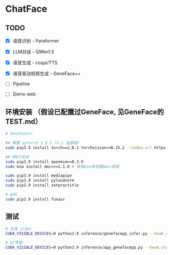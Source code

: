 # ChatFace



## TODO

- [x] 语音识别 - Paraformer
- [x] LLM对话 - QWen1.5
- [x] 语音生成 - coqui/TTS
- [x] 语音驱动视频生成 - GeneFace++
- [ ] Pipeline
- [ ] Demo web



## 环境安装 （假设已配置过GeneFace, 见GeneFace的TEST.md）

```bash
# GeneFace++

## 需要 pytorch 2.0.1 (2.1 会报错)
sudo pip3.9 install torch==2.0.1 torchvision==0.15.2 --index-url https://download.pytorch.org/whl/cu118

## MMCV安装
sudo pip3.9 install openmim==0.3.9
sudo mim install mmcv==2.1.0 # 使用mim来加速mmcv安装

sudo pip3.9 install mediapipe
sudo pip3.9 install pyloudnorm
sudo pip3.9 install setproctitle

# ASR
sudo pip3.9 install funasr
```



## 测试

```bash
# 生成 video
CUDA_VISIBLE_DEVICES=0 python3.9 inference/genefacepp_infer.py --head_ckpt= --torso_ckpt=checkpoints/motion2video_nerf/News_torso --drv_aud=data/raw/val_wavs/MacronSpeech.wav --out_name=infer_outs/News_demo.mp4

# UI界面
CUDA_VISIBLE_DEVICES=0 python3.9 inference/app_genefacepp.py --head_ckpt= --torso_ckpt=checkpoints/motion2video_nerf/News_torso
```
